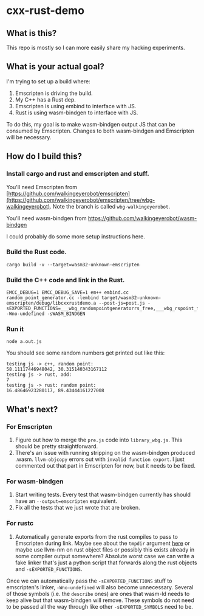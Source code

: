 # cxx-rust-demo
## What is this?
This repo is mostly so I can more easily share my hacking experiments.

## What is your actual goal?
I'm trying to set up a build where:
1. Emscripten is driving the build.
2. My C++ has a Rust dep.
3. Emscripten is using embind to interface with JS.
4. Rust is using wasm-bindgen to interface with JS.

To do this, my goal is to make wasm-bindgen output JS that can be consumed by Emscripten. Changes to both wasm-bindgen and Emscripten will be necessary.

## How do I build this?
### Install cargo and rust and emscripten and stuff.
You'll need Emscripten from [https://github.com/walkingeyerobot/emscripten](https://github.com/walkingeyerobot/emscripten/tree/wbg-walkingeyerobot). Note the branch is called `wbg-walkingeyerobot`.

You'll need wasm-bindgen from https://github.com/walkingeyerobot/wasm-bindgen

I could probably do some more setup instructions here.

### Build the Rust code.
```
cargo build -v --target=wasm32-unknown-emscripten
```
### Build the C++ code and link in the Rust.
```
EMCC_DEBUG=1 EMCC_DEBUG_SAVE=1 em++ embind.cc random_point_generator.cc -lembind target/wasm32-unknown-emscripten/debug/libcxxrustdemo.a --post-js=post.js -sEXPORTED_FUNCTIONS=___wbg_randompointgeneratorrs_free,___wbg_rspoint_free,___wbindgen_describe_randompointgeneratorrs_get_random_point,___wbindgen_describe_randompointgeneratorrs_new,___wbindgen_describe_rs_add,___wbindgen_describe_rspoint_get_x,___wbindgen_describe_rspoint_get_y,_random_rs,_randompointgeneratorrs_get_random_point,_randompointgeneratorrs_new,_rs_add,_rspoint_get_x,_rspoint_get_y,___externref_drop_slice,___externref_heap_live_count,___externref_table_alloc,___externref_table_dealloc,___wbindgen_exn_store,___wbindgen_free,___wbindgen_malloc,___wbindgen_realloc -Wno-undefined -sWASM_BINDGEN
```
### Run it
```
node a.out.js
```
You should see some random numbers get printed out like this:
```
testing js -> c++, random point:
58.11117446948042, 30.315140343167112
testing js -> rust, add:
7
testing js -> rust: random point:
16.48646923280117, 89.43444161227008
```
## What's next?

### For Emscripten
1. Figure out how to merge the `pre.js` code into `library_wbg.js`. This should be pretty straightforward.
2. There's an issue with running stripping on the wasm-bindgen produced .wasm. `llvm-objcopy` errors out with `invalid function export`. I just commented out that part in Emscripten for now, but it needs to be fixed.

### For wasm-bindgen
1. Start writing tests. Every test that wasm-bindgen currently has should have an `--output=emscripten` equivalent.
2. Fix all the tests that we just wrote that are broken.

### For rustc
1. Automatically generate exports from the rust compiles to pass to Emscripten during link. Maybe see about the `tmpdir` argument [here](https://github.com/rust-lang/rust/blob/7e6be136472a49c511a6861b9cbd9b6522c11762/compiler/rustc_codegen_ssa/src/back/linker.rs#L1250-L1265) or maybe use llvm-nm on rust object files or possibly this exists already in some compiler output somewhere? Absolute worst case we can write a fake linker that's just a python script that forwards along the rust objects and `-sEXPORTED_FUNCTIONS`.

Once we can automatically pass the `-sEXPORTED_FUNCTIONS` stuff to emscripten's linker, `-Wno-undefined` will also become unnecessary. Several of those symbols (i.e. the `describe` ones) are ones that wasm-ld needs to keep alive but that wasm-bindgen will remove. These symbols do not need to be passed all the way through like other `-sEXPORTED_SYMBOLS` need to be.
